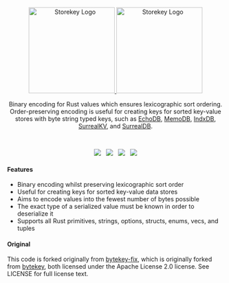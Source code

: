 <br>

<p align="center">
    <a href="https://github.com/surrealdb/storekey#gh-dark-mode-only" target="_blank">
        <img width="200" src="/img/white/logo.svg" alt="Storekey Logo">
    </a>
    <a href="https://github.com/surrealdb/storekey#gh-light-mode-only" target="_blank">
        <img width="200" src="/img/black/logo.svg" alt="Storekey Logo">
    </a>
</p>

<p align="center">Binary encoding for Rust values which ensures lexicographic sort ordering. Order-preserving encoding is useful for creating keys for sorted key-value stores with byte string typed keys, such as <a href="https://github.com/surrealdb/echodb">EchoDB</a>, <a href="https://github.com/surrealdb/memodb">MemoDB</a>, <a href="https://github.com/surrealdb/indxdb">IndxDB</a>, <a href="https://github.com/surrealdb/surrealkv">SurrealKV</a>, and <a href="https://github.com/surrealdb/surrealdb">SurrealDB</a>.</p>

<br>

<p align="center">
	<a href="https://github.com/surrealdb/storekey"><img src="https://img.shields.io/badge/status-stable-ff00bb.svg?style=flat-square"></a>
	&nbsp;
	<a href="https://docs.rs/storekey/"><img src="https://img.shields.io/docsrs/storekey?style=flat-square"></a>
	&nbsp;
	<a href="https://crates.io/crates/storekey"><img src="https://img.shields.io/crates/v/storekey?style=flat-square"></a>
	&nbsp;
	<a href="https://github.com/surrealdb/storekey"><img src="https://img.shields.io/badge/license-Apache_License_2.0-00bfff.svg?style=flat-square"></a>
</p>

#### Features

- Binary encoding whilst preserving lexicographic sort order
- Useful for creating keys for sorted key-value data stores
- Aims to encode values into the fewest number of bytes possible
- The exact type of a serialized value must be known in order to deserialize it
- Supports all Rust primitives, strings, options, structs, enums, vecs, and tuples

#### Original

This code is forked originally from [bytekey-fix](https://crates.io/crates/bytekey-fix), which is originally forked from [bytekey](https://crates.io/crates/bytekey), both licensed under the Apache License 2.0 license. See LICENSE for full license text.
